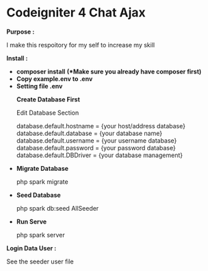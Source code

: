 <h1>Codeigniter 4 Chat Ajax</h1>

<b>Purpose : </b>
<p>
   I make this respoitory for my self to increase my skill
</p>

<b>Install : </b>
 <ul>
  <li>
   <b>composer install</b>
   <b>(*Make sure you already have composer first)</b>
  </li>
  <li>
   <b>Copy example.env to .env</b>
  </li>
  <li>
   <b>Setting file .env</b> 
     
   <p>
      <b>Create Database First</b>
   </p>    
   
   <p>Edit Database Section</p>   
   
   <p>
    database.default.hostname = {your host/address database}  <br/>
    database.default.database = {your database name}  <br/>
    database.default.username = {your username database} <br/>
    database.default.password = {your password database} <br/>
    database.default.DBDriver = {your database management}  <br/>
   </p>

  </li>
  <li>
   <b>Migrate Database</b>
   <p>php spark migrate</p>
  </li>
  <li>
   <b>Seed Database</b>
   <p>php spark db:seed AllSeeder</p>
  </li>
  <li>
   <b>Run Serve</b>
   <p>php spark server</p>
  </li>  
 </ul>
<b>  Login Data User :  </b> 
<p> See the seeder user file </p>
